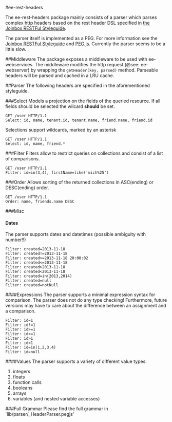 #ee-rest-headers

The ee-rest-headers package mainly consists of a parser which parses complex http headers based on the rest header
DSL specified in  [the Joinbox RESTFul Styleguide](https://github.com/joinbox/guidelines/blob/master/styleguide/RESTful.md).

The parser itself is implemented as a PEG. For more information see the [Joinbox RESTFul Styleguide](https://github.com/joinbox/guidelines/blob/master/styleguide/RESTful.md) and [PEG.js](http://pegjs.majda.cz/).
Currently the parser seems to be a little slow.

##Middleware
The package exposes a middleware to be used with ee-webservices. The middleware modifies the http request (@see: ee-webserver)
by wrapping the `getHeader(key, parsed)` method. Parseable headers will be parsed and cached in a LRU cache.

##Parser
The following headers are specified in the aforementioned styleguide.

###Select
Models a projection on the fields of the queried resource. If all fields should be selected the wilcard **should** be set.

```HTTP
GET /user HTTP/1.1
Select: id, name, tenant.id, tenant.name, friend.name, friend.id
```
Selections support wildcards, marked by an asterisk

```HTTP
GET /user HTTP/1.1
Select: id, name, friend.*
```

###Filter
Filters allow to restrict queries on collections and consist of a list of comparisons.

```HTTP
GET /user HTTP/1.1
Filter: id=in(3,4), firstName=like('mich%25')
```

###Order
Allows sorting of the returned collections in ASC(ending) or DESC(ending) order.

```HTTP
GET /user HTTP/1.1
Order: name, friends.name DESC
```

###Misc
#### Dates
The parser supports dates and datetimes (possible ambiguity with number!!)

```
Filter: created=2013-11-18 
Filter: created!=2013-11-18
Filter: created>=2013-11-18 20:00:02
Filter: created<=2013-11-18
Filter: created>2013-11-18
Filter: created<2013-11-18
Filter: created=in(2013,2014)
Filter: created=null
Filter: created=notNull
```

####Expressions
The parser supports a minimal expression syntax for comparison. The parser does not do any type checking! Furthermore, future versions may have to care about
the difference between an assignment and a comparison.

```
Filter: id=1
Filter: id!=1
Filter: id>=1
Filter: id<=1
Filter: id>1
Filter: id<1
Filter: id=in(1,2,3,4)
Filter: id=null
```

####Values
The parser supports a variety of different value types:

 1. integers
 2. floats
 3. function calls
 4. booleans
 5. arrays
 6. variables (and nested variable accesses)

###Full Grammar
Please find the full grammar in `lib/parser/_HeaderParser.pegjs'